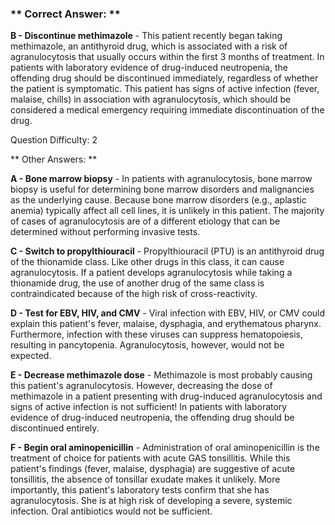 ### ** Correct Answer: **

**B - Discontinue methimazole** - This patient recently began taking methimazole, an antithyroid drug, which is associated with a risk of agranulocytosis that usually occurs within the first 3 months of treatment. In patients with laboratory evidence of drug-induced neutropenia, the offending drug should be discontinued immediately, regardless of whether the patient is symptomatic. This patient has signs of active infection (fever, malaise, chills) in association with agranulocytosis, which should be considered a medical emergency requiring immediate discontinuation of the drug.

Question Difficulty: 2

** Other Answers: **

**A - Bone marrow biopsy** - In patients with agranulocytosis, bone marrow biopsy is useful for determining bone marrow disorders and malignancies as the underlying cause. Because bone marrow disorders (e.g., aplastic anemia) typically affect all cell lines, it is unlikely in this patient. The majority of cases of agranulocytosis are of a different etiology that can be determined without performing invasive tests.

**C - Switch to propylthiouracil** - Propylthiouracil (PTU) is an antithyroid drug of the thionamide class. Like other drugs in this class, it can cause agranulocytosis. If a patient develops agranulocytosis while taking a thionamide drug, the use of another drug of the same class is contraindicated because of the high risk of cross-reactivity.

**D - Test for EBV, HIV, and CMV** - Viral infection with EBV, HIV, or CMV could explain this patient's fever, malaise, dysphagia, and erythematous pharynx. Furthermore, infection with these viruses can suppress hematopoiesis, resulting in pancytopenia. Agranulocytosis, however, would not be expected.

**E - Decrease methimazole dose** - Methimazole is most probably causing this patient's agranulocytosis. However, decreasing the dose of methimazole in a patient presenting with drug-induced agranulocytosis and signs of active infection is not sufficient! In patients with laboratory evidence of drug-induced neutropenia, the offending drug should be discontinued entirely.

**F - Begin oral aminopenicillin** - Administration of oral aminopenicillin is the treatment of choice for patients with acute GAS tonsillitis. While this patient's findings (fever, malaise, dysphagia) are suggestive of acute tonsillitis, the absence of tonsillar exudate makes it unlikely. More importantly, this patient's laboratory tests confirm that she has agranulocytosis. She is at high risk of developing a severe, systemic infection. Oral antibiotics would not be sufficient.

